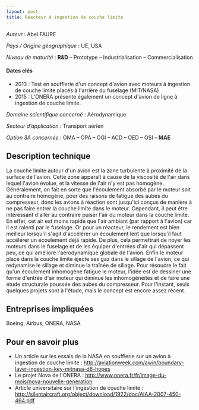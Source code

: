 ```yaml
---
layout: post
title: Réacteur à ingestion de couche limite
---
```


_Auteur_ : Abel FAURE

_Pays / Origine géographique_ : UE, USA


_Niveau de maturité_ : **R&D** – Prototype – Industrialisation – Commercialisation


#### Dates clés
+ 2013 : Test en soufflerie d'un concept d'avion avec moteurs à ingestion de couche limite placés à l'arrière du fuselage (MIT/NASA)
+ 2015 : L'ONERA présente également un concept d'avion de ligne à ingestion de couche limite.


_Domaine scientifique concerné_ : Aérodynamique

_Secteur d’application_ : Transport aérien


_Option 3A concernée_ : OMA – OPA – OGI – ACD – OED – OSI – **MAE** 

## Description technique
La couche limite autour d'un avion est la zone turbulente à proximité de la surface de l'avion. Cette zone apparaît à cause de la viscosité de l'air dans lequel l'avion évolue, et la vitesse de l'air n'y est pas homogène.
Généralement, on fait en sorte que l'écoulement absorbé par le moteur soit au contraire homogène, pour des raisons de fatigue des aubes du compresseur, donc les avions à réaction sont jusqu'ici conçus de manière
à ne pas faire entrer la couche limite dans le moteur.
Cependant, il peut être intéressant d'aller au contraire puiser l'air du moteur dans la couche limite. En effet, cet air est moins rapide que l'air ambiant (par rapport à l'avion) car il est ralenti par le fuselage.
Or pour un réacteur, le rendement est bien meilleur lorsqu'il s'agit d'accélérer un écoulement lent que lorsqu'il faut accélérer un écoulement déjà rapide. De plus, cela permettrait de noyer les moteurs dans le fuselage et 
de les équiper d'entrées d'air qui dépassent peu, ce qui améliore l'aérodynamique globale de l'avion. Enfin le moteur placé dans la couche limite éjecte ses gaz dans le sillage de l'avion, ce qui redynamise le sillage et diminue la 
traînée de sillage.
Pour résoudre le fait qu'un écoulement inhomogène fatigue le moteur, l'idée est de dessiner une forme d'entrée d'air moteur qui diminue les inhomogénéités et de faire une étude structurale poussée des aubes du compresseur.
Pour l'instant, seuls quelques projets sont à l'étude, mais le concept est encore assez récent.


## Entreprises impliquées
Boeing, Airbus, ONERA, NASA

## Pour en savoir plus

+ Un article sur les essais de la NASA en soufflerie sur un avion à ingestion de couche limite : <http://aviationweek.com/awin/boundary-layer-ingestion-key-mitnasa-d8-hopes>
+ Le projet Nova de l'ONERA : <http://www.onera.fr/fr/image-du-mois/nova-nouvelle-generation>
+ Article universitaire sur l'ingestion de couche limite : <http://silentaircraft.org/object/download/1922/doc/AIAA-2007-450-464.pdf>
